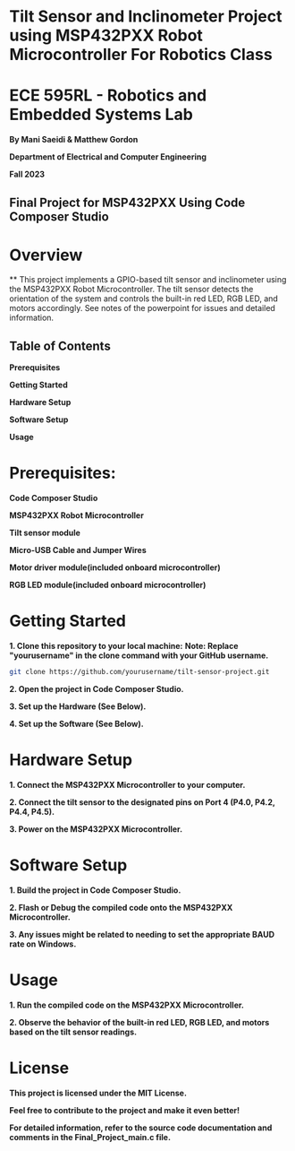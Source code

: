 # Tilt Sensor and Inclinometer Project using MSP432PXX Robot Microcontroller For Robotics Class

# ECE 595RL - Robotics and Embedded Systems Lab

**By Mani Saeidi & Matthew Gordon**

**Department of Electrical and Computer Engineering**

**Fall 2023**

## Final Project for MSP432PXX Using Code Composer Studio

# Overview
** This project implements a GPIO-based tilt sensor and inclinometer using the MSP432PXX Robot Microcontroller. The tilt sensor detects the orientation of the system and controls the built-in red LED, RGB LED, and motors accordingly.
See notes of the powerpoint for issues and detailed information.

## Table of Contents
**Prerequisites**

**Getting Started**

**Hardware Setup**

**Software Setup**

**Usage**

# Prerequisites:
**Code Composer Studio**

**MSP432PXX Robot Microcontroller**

**Tilt sensor module**

**Micro-USB Cable and Jumper Wires**

**Motor driver module(included onboard microcontroller)**

**RGB LED module(included onboard microcontroller)**

# Getting Started

**1. Clone this repository to your local machine:**
**Note: Replace "yourusername" in the clone command with your GitHub username.**
```bash
git clone https://github.com/yourusername/tilt-sensor-project.git
```
**2. Open the project in Code Composer Studio.**

**3. Set up the Hardware (See Below).**

**4. Set up the Software (See Below).**

# Hardware Setup
**1. Connect the MSP432PXX Microcontroller to your computer.**

**2. Connect the tilt sensor to the designated pins on Port 4 (P4.0, P4.2, P4.4, P4.5).**

**3. Power on the MSP432PXX Microcontroller.**

# Software Setup
**1. Build the project in Code Composer Studio.**

**2. Flash or Debug the compiled code onto the MSP432PXX Microcontroller.**

**3. Any issues might be related to needing to set the appropriate BAUD rate on Windows.**

# Usage
**1. Run the compiled code on the MSP432PXX Microcontroller.**

**2. Observe the behavior of the built-in red LED, RGB LED, and motors based on the tilt sensor readings.**

# License
**This project is licensed under the MIT License.**


**Feel free to contribute to the project and make it even better!**

**For detailed information, refer to the source code documentation and comments in the Final_Project_main.c file.**
